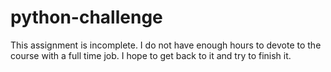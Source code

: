 # python-challenge

This assignment is incomplete. I do not have enough hours to devote to the course with a full time job. 
I hope to get back to it and try to finish it.
